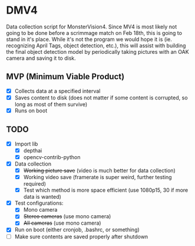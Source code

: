 # DMV4

Data collection script for MonsterVision4. Since MV4 is most likely not going to be done before a scrimmage match on Feb 18th, this is going to stand in it's place. While it's not the program we would hope it is (ie. recognizing April Tags, object detection, etc.), this will assist with building the final object detection model by periodically taking pictures with an OAK camera and saving it to disk.

## MVP (Minimum Viable Product)

- [x] Collects data at a specified interval
- [x] Saves content to disk (does not matter if some content is corrupted, so long as most of them survive)
- [x] Runs on boot

## TODO

- [x] Import lib
	- [x] depthai
	- [x] opencv-contrib-python
- [x] Data collection
	- [x] ~~Working picture save~~ (video is much better for data collection)
	- [x] Working video save (framerate is super weird, further testing required)
	- [x] Test which method is more space efficient (use 1080p15, 30 if more data is wanted)
- [x] Test configurations:
	- [x] Mono camera
	- [x] ~~Stereo cameras~~ (use mono camera)
	- [x] ~~All cameras~~ (use mono camera)
- [x] Run on boot (either cronjob, .bashrc, or something)
- [ ] Make sure contents are saved properly after shutdown
